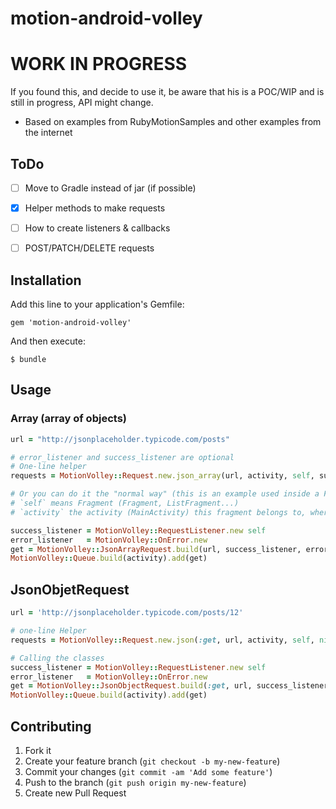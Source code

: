 # motion-android-volley


# **WORK IN PROGRESS**

If you found this, and decide to use it, be aware that his is a POC/WIP and is still in progress, API might change.

* Based on examples from RubyMotionSamples and other examples from the internet

## ToDo

- [ ] Move to Gradle instead of jar (if possible)
- [x] Helper methods to make requests
- [ ] How to create listeners & callbacks
- [ ] POST/PATCH/DELETE requests


## Installation

Add this line to your application's Gemfile:

    gem 'motion-android-volley'

And then execute:

    $ bundle

## Usage


### Array (array of objects)
```ruby
url = "http://jsonplaceholder.typicode.com/posts"

# error_listener and success_listener are optional
# One-line helper
requests = MotionVolley::Request.new.json_array(url, activity, self, success_listener, error_listener)

# Or you can do it the "normal way" (this is an example used inside a Fragment)
# `self` means Fragment (Fragment, ListFragment...)
# `activity` the activity (MainActivity) this fragment belongs to, where the queue is going to be attached.

success_listener = MotionVolley::RequestListener.new self
error_listener   = MotionVolley::OnError.new
get = MotionVolley::JsonArrayRequest.build(url, success_listener, error_listener)
MotionVolley::Queue.build(activity).add(get)
```


## JsonObjetRequest
```ruby
url = 'http://jsonplaceholder.typicode.com/posts/12'

# one-line Helper
requests = MotionVolley::Request.new.json(:get, url, activity, self, nil, success_listener, error_listener)

# Calling the classes
success_listener = MotionVolley::RequestListener.new self
error_listener   = MotionVolley::OnError.new
get = MotionVolley::JsonObjectRequest.build(:get, url, success_listener, error_listener)
MotionVolley::Queue.build(activity).add(get)
```



## Contributing

1. Fork it
2. Create your feature branch (`git checkout -b my-new-feature`)
3. Commit your changes (`git commit -am 'Add some feature'`)
4. Push to the branch (`git push origin my-new-feature`)
5. Create new Pull Request
